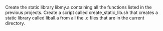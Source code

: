 Create the static library libmy.a containing all the functions listed in the previous projects.
Create a script called create_static_lib.sh that creates a static library called liball.a from all the .c files that are in the current directory.
